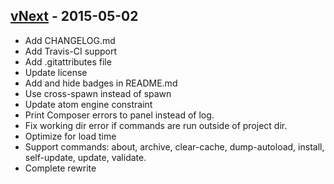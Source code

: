 ## [vNext] - 2015-05-02

* Add CHANGELOG.md
* Add Travis-CI support
* Add .gitattributes file
* Update license
* Add and hide badges in README.md
* Use cross-spawn instead of spawn
* Update atom engine constraint
* Print Composer errors to panel instead of log.
* Fix working dir error if commands are run outside of project dir.
* Optimize for load time
* Support commands: about, archive, clear-cache, dump-autoload, install,
  self-update, update, validate.
* Complete rewrite  

[vNext]: https://github.com/alairock/composer-atomeditor/compare/v0.3.1...vNext
